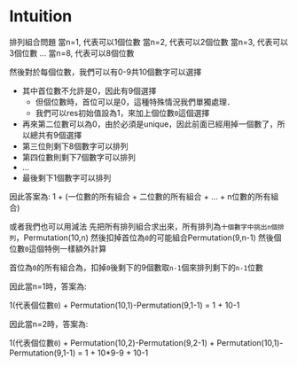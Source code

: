 # Intuition

排列組合問題
當n=1, 代表可以1個位數
當n=2, 代表可以2個位數
當n=3, 代表可以3個位數
...
當n=8, 代表可以8個位數

然後對於每個位數，我們可以有0-9共10個數字可以選擇

- 其中首位數不允許是0，因此有9個選擇
  - 但個位數時，首位可以是0，這種特殊情況我們單獨處理．
  - 我們可以res初始值設為1，來加上個位數`0`這個選擇
- 再來第二位數可以為0，由於必須是unique，因此前面已經用掉一個數了，所以總共有9個選擇
- 第三位則剩下8個數字可以排列
- 第四位數則剩下7個數字可以排列
- ...
- 最後剩下1個數字可以排列

因此答案為:
1 + (一位數的所有組合 + 二位數的所有組合 + ... + n位數的所有組合)

或者我們也可以用減法
先把所有排列組合求出來，所有排列為`十個數字中挑出n個排列`，Permutation(10,n)
然後扣掉首位為`0`的可能組合Permutation(9,n-1)
然後個位數`0`這個特例一樣額外計算

首位為`0`的所有組合為，扣掉`0`後剩下的9個數取`n-1`個來排列剩下的`n-1`位數

因此當n=1時，答案為:

1(代表個位數`0`) + Permutation(10,1)-Permutation(9,1-1)
= 1 + 10-1

因此當n=2時，答案為:

1(代表個位數`0`) + Permutation(10,2)-Permutation(9,2-1) + Permutation(10,1)-Permutation(9,1-1)
= 1 + 10*9-9 + 10-1